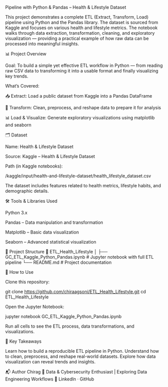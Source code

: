 Pipeline with Python & Pandas – Health & Lifestyle Dataset

This project demonstrates a complete ETL (Extract, Transform, Load) pipeline using Python and the Pandas library. The dataset is sourced from Kaggle and focuses on various health and lifestyle metrics. The notebook walks through data extraction, transformation, cleaning, and exploratory visualization — providing a practical example of how raw data can be processed into meaningful insights.

📊 Project Overview

Goal:
To build a simple yet effective ETL workflow in Python — from reading raw CSV data to transforming it into a usable format and finally visualizing key trends.

What’s Covered:

📥 Extract: Load a public dataset from Kaggle into a Pandas DataFrame

🔧 Transform: Clean, preprocess, and reshape data to prepare it for analysis

📊 Load & Visualize: Generate exploratory visualizations using matplotlib and seaborn

🗂️ Dataset

Name: Health & Lifestyle Dataset

Source: Kaggle – Health & Lifestyle Dataset

Path (in Kaggle notebooks):

/kaggle/input/health-and-lifestyle-dataset/health_lifestyle_dataset.csv


The dataset includes features related to health metrics, lifestyle habits, and demographic details.

🛠️ Tools & Libraries Used

Python 3.x

Pandas
 – Data manipulation and transformation

Matplotlib
 – Basic data visualization

Seaborn
 – Advanced statistical visualization

📁 Project Structure
📂 ETL_Health_Lifestyle
│
├── GC_ETL_Kaggle_Python_Pandas.ipynb   # Jupyter notebook with full ETL pipeline
└── README.md                           # Project documentation

🚀 How to Use

Clone this repository:

git clone https://github.com/chiraagsoni/ETL_Health_Lifestyle.git
cd ETL_Health_Lifestyle

Open the Jupyter Notebook:

jupyter notebook GC_ETL_Kaggle_Python_Pandas.ipynb

Run all cells to see the ETL process, data transformations, and visualizations.

📌 Key Takeaways

Learn how to build a reproducible ETL pipeline in Python.
Understand how to clean, preprocess, and reshape real-world datasets.
Explore how data visualization can reveal trends and insights.

📬 Author
Chirag
📍 Data & Cybersecurity Enthusiast | Exploring Data Engineering Workflows
🔗 LinkedIn
 · GitHub
